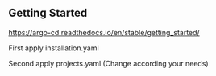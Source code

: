 ## Getting Started

https://argo-cd.readthedocs.io/en/stable/getting_started/

First apply installation.yaml

Second apply projects.yaml (Change according your needs)
